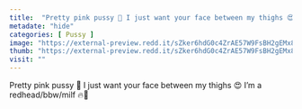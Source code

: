 ```yaml
---
title:  "Pretty pink pussy 💖 I just want your face between my thighs 😍 I’m a redhead/bbw/milf 🔥💋"
metadate: "hide"
categories: [ Pussy ]
image: "https://external-preview.redd.it/sZker6hdG0c4ZrAE57W9FsBH2gEMx8sBCs8nDuiOwHg.jpg?auto=webp&s=c5f85a175e981cd9d92affbb469865ea45c9328a"
thumb: "https://external-preview.redd.it/sZker6hdG0c4ZrAE57W9FsBH2gEMx8sBCs8nDuiOwHg.jpg?width=320&crop=smart&auto=webp&s=b013ca17300cb1a563e43075eaf49b0e199cfb08"
visit: ""
---
```

Pretty pink pussy 💖 I just want your face between my thighs 😍 I’m a redhead/bbw/milf 🔥💋
